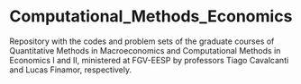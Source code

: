 # Computational_Methods_Economics
Repository with the codes and problem sets of the graduate courses of Quantitative Methods in Macroeconomics and Computational Methods in Economics I and II, ministered at FGV-EESP by professors Tiago Cavalcanti and Lucas Finamor, respectively.
